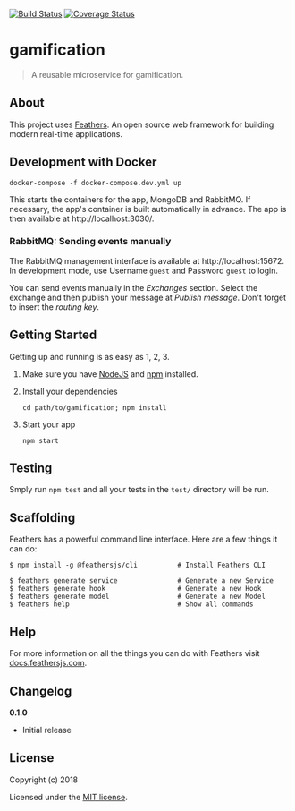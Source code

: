 [![Build Status](https://travis-ci.com/frederike-ramin/gamification.svg?branch=master)](https://travis-ci.com/frederike-ramin/gamification)
[![Coverage Status](https://coveralls.io/repos/github/frederike-ramin/gamification/badge.svg?branch=coveralls)](https://coveralls.io/github/frederike-ramin/gamification?branch=coveralls)
# gamification

> A reusable microservice for gamification.

## About

This project uses [Feathers](http://feathersjs.com). An open source web framework for building modern real-time applications.

## Development with Docker
```
docker-compose -f docker-compose.dev.yml up
```
This starts the containers for the app, MongoDB and RabbitMQ. If necessary, the app's container is built automatically in advance.
The app is then available at http://localhost:3030/.

### RabbitMQ: Sending events manually
The RabbitMQ management interface is available at http://localhost:15672. In development mode, use Username `guest` and Password `guest` to login.

You can send events manually in the *Exchanges* section. Select the exchange and then publish your message at *Publish message*. Don't forget to insert the *routing key*.

## Getting Started

Getting up and running is as easy as 1, 2, 3.

1. Make sure you have [NodeJS](https://nodejs.org/) and [npm](https://www.npmjs.com/) installed.
2. Install your dependencies

    ```
    cd path/to/gamification; npm install
    ```

3. Start your app

    ```
    npm start
    ```

## Testing

Smply run `npm test` and all your tests in the `test/` directory will be run.

## Scaffolding

Feathers has a powerful command line interface. Here are a few things it can do:

```
$ npm install -g @feathersjs/cli          # Install Feathers CLI

$ feathers generate service               # Generate a new Service
$ feathers generate hook                  # Generate a new Hook
$ feathers generate model                 # Generate a new Model
$ feathers help                           # Show all commands
```

## Help

For more information on all the things you can do with Feathers visit [docs.feathersjs.com](http://docs.feathersjs.com).

## Changelog

__0.1.0__

- Initial release

## License

Copyright (c) 2018

Licensed under the [MIT license](LICENSE).
